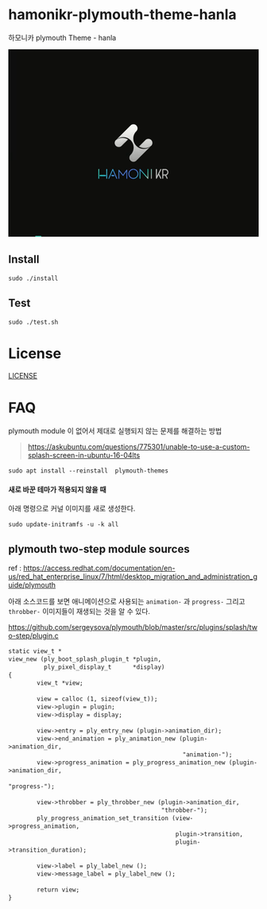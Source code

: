 # hamonikr-plymouth-theme-hanla

하모니카 plymouth Theme - hanla

![screenshot](./plymouth-hanla.gif)

## Install

```
sudo ./install
```

## Test
```
sudo ./test.sh
```

# License
[LICENSE](LICENSE)

# FAQ

plymouth module 이 없어서 제대로 실행되지 않는 문제를 해결하는 방법
> https://askubuntu.com/questions/775301/unable-to-use-a-custom-splash-screen-in-ubuntu-16-04lts

```
sudo apt install --reinstall  plymouth-themes
```

#### 새로 바꾼 테마가 적용되지 않을 때
아래 명령으로 커널 이미지를 새로 생성한다.
```
sudo update-initramfs -u -k all
```

## plymouth two-step module sources 

ref : https://access.redhat.com/documentation/en-us/red_hat_enterprise_linux/7/html/desktop_migration_and_administration_guide/plymouth

아래 소스코드를 보면 애니메이션으로 사용되는 `animation-` 과 `progress-` 그리고 `throbber-` 이미지들이 재생되는 것을 알 수 있다.

https://github.com/sergeysova/plymouth/blob/master/src/plugins/splash/two-step/plugin.c

```
static view_t *
view_new (ply_boot_splash_plugin_t *plugin,
          ply_pixel_display_t      *display)
{
        view_t *view;

        view = calloc (1, sizeof(view_t));
        view->plugin = plugin;
        view->display = display;

        view->entry = ply_entry_new (plugin->animation_dir);
        view->end_animation = ply_animation_new (plugin->animation_dir,
                                                 "animation-");
        view->progress_animation = ply_progress_animation_new (plugin->animation_dir,
                                                               "progress-");

        view->throbber = ply_throbber_new (plugin->animation_dir,
                                           "throbber-");
        ply_progress_animation_set_transition (view->progress_animation,
                                               plugin->transition,
                                               plugin->transition_duration);

        view->label = ply_label_new ();
        view->message_label = ply_label_new ();

        return view;
}
```
